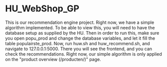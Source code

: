 # HU_WebShop_GP

This is our recommendation engine project.
Right now, we have a simple algorithm implemented. To be able to view this, you will need to have the database setup as supplied by the HU.
Then in order to run this, make sure you open popu_prod and change the database variables, and let it fill the table populairste_prod.
Now, run huw.sh and huw_recommend.sh, and navigate to 127.0.0.1:5000.
There you will see the frontend, and you can check the recommendations.
Right now, our simple algorithm is only applied on the "product overview (/producten/)" page.
